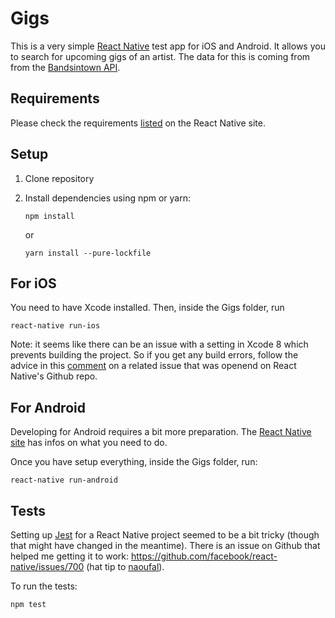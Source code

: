 # Gigs

This is a very simple [React Native](https://github.com/facebook/react-native) test app for iOS and Android. It allows you to search for upcoming gigs of an artist. The data for this is coming from from the [Bandsintown API](https://www.bandsintown.com/api/overview).

## Requirements

Please check the requirements [listed](http://facebook.github.io/react-native/docs/getting-started.html#requirements) on the React Native site.

## Setup

1. Clone repository
2. Install dependencies using npm or yarn:

	```
	npm install
	```

	or

	```
	yarn install --pure-lockfile
	```

## For iOS

You need to have Xcode installed. Then, inside the Gigs folder, run

```
react-native run-ios
```

Note: it seems like there can be an issue with a setting in Xcode 8 which prevents building the project. So if you get any build errors, follow the advice in this [comment](https://github.com/facebook/react-native/issues/8584#issuecomment-236366222) on a related issue that was openend on React Native's Github repo.

## For Android

Developing for Android requires a bit more preparation. The [React Native site](http://facebook.github.io/react-native/docs/getting-started.html#requirements) has infos on what you need to do.

Once you have setup everything, inside the Gigs folder, run:

```
react-native run-android
```

## Tests

Setting up [Jest](http://facebook.github.io/jest/) for a React Native project seemed to be a bit tricky (though that might have changed in the meantime). There is an issue on Github that helped me getting it to work: https://github.com/facebook/react-native/issues/700 (hat tip to [naoufal](https://github.com/naoufal)).

To run the tests:

```
npm test
```
